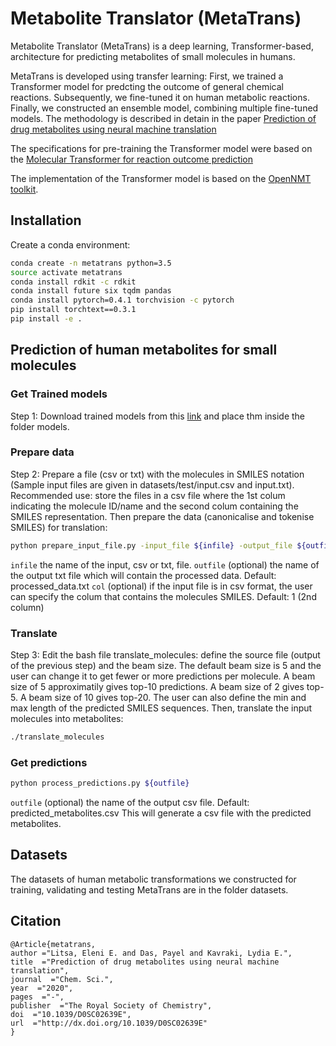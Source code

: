 # Metabolite Translator (MetaTrans)

Metabolite Translator (MetaTrans) is a deep learning, Transformer-based, architecture for predicting metabolites of small molecules in humans. 

MetaTrans is developed using transfer learning: First, we trained a Transformer model for predcting the outcome of general chemical reactions. Subsequently, we fine-tuned it on human metabolic reactions. Finally, we constructed an ensemble model, combining multiple fine-tuned models. 
The methodology is described in detain in the paper [Prediction of drug metabolites using neural machine translation](https://pubs.rsc.org/en/content/articlelanding/2020/SC/D0SC02639E#!divAbstract)

The specifications for pre-training the Transformer model were based on the [Molecular Transformer for reaction outcome prediction](https://github.com/pschwllr/MolecularTransformer)


The implementation of the Transformer model is based on the [OpenNMT toolkit](http://opennmt.net/OpenNMT-py/). 

## Installation

Create a conda environment:

```bash
conda create -n metatrans python=3.5
source activate metatrans
conda install rdkit -c rdkit
conda install future six tqdm pandas
conda install pytorch=0.4.1 torchvision -c pytorch
pip install torchtext==0.3.1
pip install -e .
```

## Prediction of human metabolites for small molecules

### Get Trained models
Step 1: Download trained models from this [link](https://rice.box.com/s/5jeb5pp0a3jjr3jvkakfmck4gi71opo0) and place thm inside the folder models.

### Prepare data
Step 2: Prepare a file (csv or txt) with the molecules in SMILES notation (Sample input files are given in datasets/test/input.csv and input.txt). 
Recommended use: store the files in a csv file where the 1st colum indicating the molecule ID/name and the second colum containing the SMILES representation.
Then prepare the data (canonicalise and tokenise SMILES) for translation:

```bash
python prepare_input_file.py -input_file ${infile} -output_file ${outfile} -col ${col}
```
`infile` the name of the input, csv or txt, file.
`outfile` (optional) the name of the output txt file which will contain the processed data. Default: processed_data.txt
`col` (optional) if the input file is in csv format, the user can specify the colum that contains the molecules SMILES. Default: 1 (2nd column)

### Translate
Step 3: Edit the bash file translate_molecules: define the source file (output of the previous step) and the beam size. The default beam size is 5 and the user can change it to get fewer or more predictions per molecule. A beam size of 5 approximatily gives top-10 predictions. A beam size of 2 gives top-5. A beam size of 10 gives top-20. The user can also define the min and max length of the predicted SMILES sequences.
Then, translate the input molecules into metabolites:

```bash
./translate_molecules
```
 

### Get predictions

```bash
python process_predictions.py ${outfile}
```
`outfile` (optional) the name of the output csv file. Default: predicted_metabolites.csv 
This will generate a csv file with the predicted metabolites.


## Datasets

The datasets of human metabolic transformations we constructed for training, validating and testing MetaTrans are in the folder datasets. 


## Citation

```
@Article{metatrans,
author ="Litsa, Eleni E. and Das, Payel and Kavraki, Lydia E.",
title  ="Prediction of drug metabolites using neural machine translation",
journal  ="Chem. Sci.",
year  ="2020",
pages  ="-",
publisher  ="The Royal Society of Chemistry",
doi  ="10.1039/D0SC02639E",
url  ="http://dx.doi.org/10.1039/D0SC02639E"
}
```

